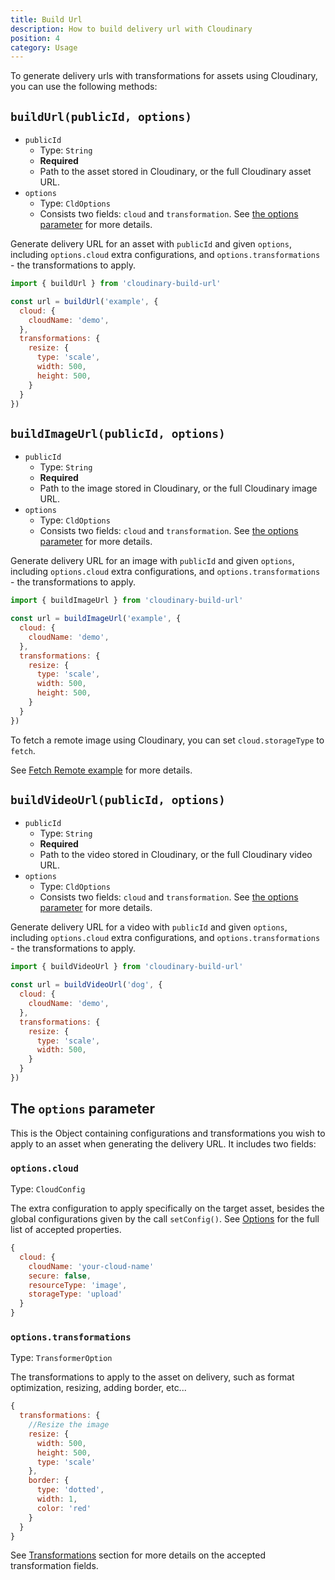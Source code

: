 ```yaml
---
title: Build Url
description: How to build delivery url with Cloudinary
position: 4
category: Usage
---
```


To generate delivery urls with transformations for assets using Cloudinary, you can use the following methods:

## `buildUrl(publicId, options)`

* `publicId`
  * Type: `String`
  * **Required**
  * Path to the asset stored in Cloudinary, or the full Cloudinary asset URL.
* `options`
  * Type: `CldOptions`
  * Consists two fields: `cloud` and `transformation`. See [the options parameter](#the-options-parameter) for more details.

Generate delivery URL for an asset with `publicId` and given `options`, including `options.cloud` extra configurations, and `options.transformations` - the transformations to apply.

```js
import { buildUrl } from 'cloudinary-build-url'

const url = buildUrl('example', {
  cloud: {
    cloudName: 'demo',
  },
  transformations: {
    resize: {
      type: 'scale',
      width: 500,
      height: 500,
    }
  }
})
```

## `buildImageUrl(publicId, options)`

* `publicId`
  * Type: `String`
  * **Required**
  * Path to the image stored in Cloudinary, or the full Cloudinary image URL.
* `options`
  * Type: `CldOptions`
  * Consists two fields: `cloud` and `transformation`. See [the options parameter](#the-options-parameter) for more details.

Generate delivery URL for an image with `publicId` and given `options`, including `options.cloud` extra configurations, and `options.transformations` - the transformations to apply.

```js
import { buildImageUrl } from 'cloudinary-build-url'

const url = buildImageUrl('example', {
  cloud: {
    cloudName: 'demo',
  },
  transformations: {
    resize: {
      type: 'scale',
      width: 500,
      height: 500,
    }
  }
})
```

<alert type="info">

To fetch a remote image using Cloudinary, you can set `cloud.storageType` to `fetch`.

See [Fetch Remote example]() for more details.

</alert>

## `buildVideoUrl(publicId, options)`

* `publicId`
  * Type: `String`
  * **Required**
  * Path to the video stored in Cloudinary, or the full Cloudinary video URL.
* `options`
  * Type: `CldOptions`
  * Consists two fields: `cloud` and `transformation`. See [the options parameter](#the-options-parameter) for more details.

Generate delivery URL for a video with `publicId` and given `options`, including `options.cloud` extra configurations, and `options.transformations` - the transformations to apply.

```js
import { buildVideoUrl } from 'cloudinary-build-url'

const url = buildVideoUrl('dog', {
  cloud: {
    cloudName: 'demo',
  },
  transformations: {
    resize: {
      type: 'scale',
      width: 500,
    }
  }
})
```

## The `options` parameter

This is the Object containing configurations and transformations you wish to apply to an asset when generating the delivery URL. It includes two fields:

### `options.cloud`

Type: `CloudConfig`

The extra configuration to apply specifically on the target asset, besides the global configurations given by the call `setConfig()`. See [Options](/options#cloudinary-options) for the full list of accepted properties.

```js
{
  cloud: {
    cloudName: 'your-cloud-name'
    secure: false,
    resourceType: 'image',
    storageType: 'upload'
  }
}
```

### `options.transformations`

Type: `TransformerOption`

The transformations to apply to the asset on delivery, such as format optimization, resizing, adding border, etc...

```js
{
  transformations: {
    //Resize the image
    resize: {
      width: 500,
      height: 500,
      type: 'scale'
    },
    border: {
      type: 'dotted',
      width: 1,
      color: 'red'
    }
  }
}
```

See [Transformations](/usage/transformations)  section for more details on the accepted transformation fields.